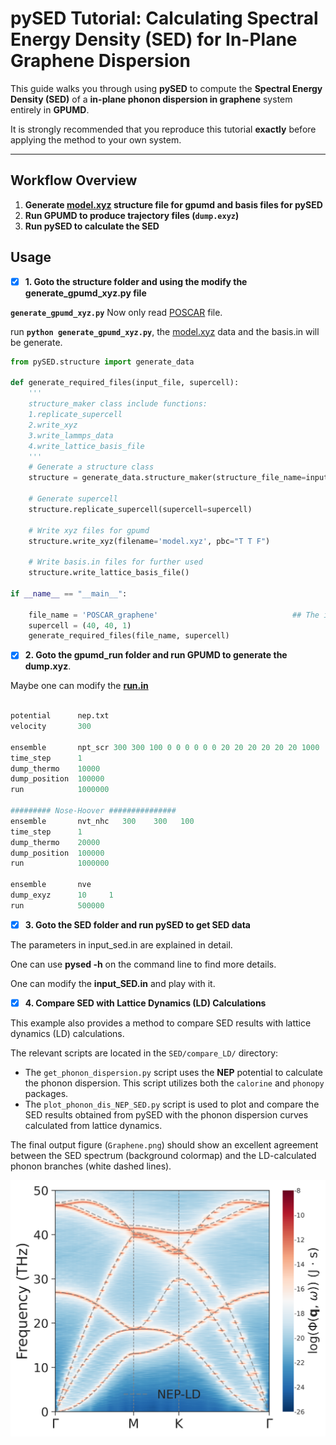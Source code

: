 # pySED Tutorial: Calculating Spectral Energy Density (SED) for In-Plane Graphene Dispersion

This guide walks you through using **pySED** to compute the **Spectral Energy Density (SED)** of a **in-plane phonon dispersion in graphene** system entirely in **GPUMD**.

It is strongly recommended that you reproduce this tutorial **exactly** before applying the method to your own system.

---

## **Workflow Overview**

1. **Generate [model.xyz](https://gpumd.org/gpumd/input_files/model_xyz.html) structure file for gpumd and basis files for pySED**
2. **Run GPUMD to produce trajectory files (`dump.exyz`)**
3. **Run pySED to calculate the SED**
 
## Usage

- [x] **1. Goto the structure folder and using the modify the generate_gpumd_xyz.py file** 

**`generate_gpumd_xyz.py`** Now only read [POSCAR](https://www.vasp.at/wiki/index.php/POSCAR) file.

run **`python generate_gpumd_xyz.py`**, the [model.xyz](https://gpumd.org/gpumd/input_files/model_xyz.html) data and the basis.in will be generate.


```python
from pySED.structure import generate_data

def generate_required_files(input_file, supercell):
    '''
    structure_maker class include functions:
    1.replicate_supercell
    2.write_xyz
    3.write_lammps_data
    4.write_lattice_basis_file
    '''	 
    # Generate a structure class
    structure = generate_data.structure_maker(structure_file_name=input_file)
    
    # Generate supercell
    structure.replicate_supercell(supercell=supercell)

    # Write xyz files for gpumd
    structure.write_xyz(filename='model.xyz', pbc="T T F")
    
    # Write basis.in files for further used
    structure.write_lattice_basis_file()

if __name__ == "__main__":

    file_name = 'POSCAR_graphene'                              ## The in file for lammps
    supercell = (40, 40, 1)
    generate_required_files(file_name, supercell)

```

- [x] **2. Goto the gpumd_run folder and run GPUMD to generate the dump.xyz**.

Maybe one can modify the **[run.in]()**

```python

potential      nep.txt
velocity       300

ensemble       npt_scr 300 300 100 0 0 0 0 0 0 20 20 20 20 20 20 1000
time_step      1
dump_thermo    10000
dump_position  100000
run            1000000

######### Nose-Hoover ###############
ensemble       nvt_nhc   300    300   100
time_step      1
dump_thermo    20000
dump_position  100000
run            1000000

ensemble       nve
dump_exyz      10     1
run            500000

```

- [x] **3. Goto the SED folder and run pySED to get SED data** 

The parameters in input_sed.in are explained in detail.

One can use  **pysed -h** on the command line to find more details.

One can modify the **input_SED.in** and play with it.



- [x] **4. Compare SED with Lattice Dynamics (LD) Calculations** 

This example also provides a method to compare SED results with lattice dynamics (LD) calculations.

The relevant scripts are located in the `SED/compare_LD/` directory:
-   The `get_phonon_dispersion.py` script uses the **NEP** potential to calculate the phonon dispersion. This script utilizes both the `calorine` and `phonopy` packages.
-   The `plot_phonon_dis_NEP_SED.py` script is used to plot and compare the SED results obtained from pySED with the phonon dispersion curves calculated from lattice dynamics.

The final output figure (`Graphene.png`) should show an excellent agreement between the SED spectrum (background colormap) and the LD-calculated phonon branches (white dashed lines).

![Comparison of SED and LD for Graphene](https://github.com/Tingliangstu/pySED/blob/main/example/In_plane_graphene_gpumd/SED/compare_LD/Graphene.png)